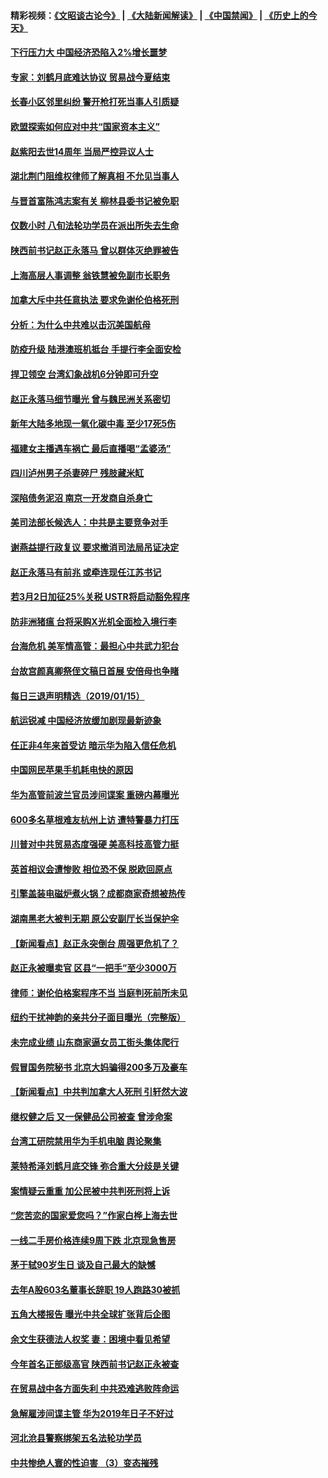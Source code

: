 #### 精彩视频：[《文昭谈古论今》](https://github.com/gfw-breaker/wenzhao/blob/master/README.md?t=01161830) | [《大陆新闻解读》](https://github.com/gfw-breaker/ntdtv-comedy/blob/master/README.md?t=01161830) | [《中国禁闻》](https://github.com/gfw-breaker/ntdtv-news/blob/master/README.md?t=01161830) | [《历史上的今天》](https://github.com/gfw-breaker/today-in-history/blob/master/README.md?t=01161830) 

#### [下行压力大 中国经济恐陷入2%增长噩梦](../pages/nsc413/n10979836.md?t=01161830) 

#### [专家：刘鹤月底难达协议 贸易战今夏结束](../pages/nsc413/n10979976.md?t=01161830) 

#### [长春小区邻里纠纷 警开枪打死当事人引质疑](../pages/nsc413/n10979806.md?t=01161830) 

#### [欧盟探索如何应对中共“国家资本主义”](../pages/nsc413/n10979979.md?t=01161830) 

#### [赵紫阳去世14周年 当局严控异议人士](../pages/nsc413/n10979853.md?t=01161830) 


#### [湖北荆门阻维权律师了解真相 不允见当事人](../pages/nsc413/n10979547.md?t=01161830) 

#### [与晋首富陈鸿志案有关 柳林县委书记被免职](../pages/nsc413/n10979498.md?t=01161830) 

#### [仅数小时 八旬法轮功学员在派出所失去生命](../pages/nsc413/n10979397.md?t=01161830) 

#### [陕西前书记赵正永落马 曾以群体灭绝罪被告](../pages/nsc413/n10977410.md?t=01161830) 

#### [上海高层人事调整 翁铁慧被免副市长职务](../pages/nsc413/n10979070.md?t=01161830) 

#### [加拿大斥中共任意执法 要求免谢伦伯格死刑](../pages/nsc413/n10979429.md?t=01161830) 

#### [分析：为什么中共难以击沉美国航母](../pages/nsc413/n10979292.md?t=01161830) 

#### [防疫升级 陆港澳班机抵台 手提行李全面安检](../pages/nsc413/n10979138.md?t=01161830) 

#### [捍卫领空 台湾幻象战机6分钟即可升空](../pages/nsc413/n10978855.md?t=01161830) 

#### [赵正永落马细节曝光 曾与魏民洲关系密切](../pages/nsc413/n10978797.md?t=01161830) 

#### [新年大陆多地现一氧化碳中毒 至少17死5伤](../pages/nsc413/n10978653.md?t=01161830) 

#### [福建女主播遇车祸亡 最后直播喝“孟婆汤”](../pages/nsc413/n10978708.md?t=01161830) 

#### [四川泸州男子杀妻碎尸 残肢藏米缸](../pages/nsc413/n10978439.md?t=01161830) 

#### [深陷债务泥沼 南京一开发商自杀身亡](../pages/nsc413/n10978517.md?t=01161830) 

#### [美司法部长候选人：中共是主要竞争对手](../pages/nsc413/n10978457.md?t=01161830) 

#### [谢燕益提行政复议 要求撤消司法局吊证决定](../pages/nsc413/n10978446.md?t=01161830) 

#### [赵正永落马有前兆 或牵连现任江苏书记](../pages/nsc413/n10978408.md?t=01161830) 

#### [若3月2日加征25%关税 USTR将启动豁免程序](../pages/nsc413/n10978421.md?t=01161830) 

#### [防非洲猪瘟 台将采购X光机全面检入境行李](../pages/nsc413/n10978357.md?t=01161830) 

#### [台海危机 美军情高管：最担心中共武力犯台](../pages/nsc413/n10978241.md?t=01161830) 

#### [台故宫颜真卿祭侄文稿日首展 安倍母也争睹](../pages/nsc413/n10978253.md?t=01161830) 

#### [每日三退声明精选（2019/01/15）](../pages/nsc413/n10978381.md?t=01161830) 

#### [航运锐减 中国经济放缓加剧现最新迹象](../pages/nsc413/n10978088.md?t=01161830) 

#### [任正非4年来首受访 暗示华为陷入信任危机](../pages/nsc413/n10977688.md?t=01161830) 

#### [中国网民苹果手机耗电快的原因](../pages/nsc413/n10977534.md?t=01161830) 

#### [华为高管前波兰官员涉间谍案 重磅内幕曝光](../pages/nsc413/n10978092.md?t=01161830) 

#### [600多名草根难友杭州上访 遭特警暴力打压](../pages/nsc413/n10977720.md?t=01161830) 

#### [川普对中共贸易态度强硬 美高科技高管力挺](../pages/nsc413/n10977844.md?t=01161830) 

#### [英首相议会遭惨败 相位恐不保 脱欧回原点](../pages/nsc413/n10977981.md?t=01161830) 

#### [引擎盖装电磁炉煮火锅？成都商家奇想被热传](../pages/nsc413/n10978046.md?t=01161830) 

#### [湖南黑老大被判无期 原公安副厅长当保护伞](../pages/nsc413/n10977930.md?t=01161830) 

#### [【新闻看点】赵正永突倒台 周强更危机了？](../pages/nsc413/n10977794.md?t=01161830) 

#### [赵正永被曝卖官 区县“一把手”至少3000万](../pages/nsc413/n10977816.md?t=01161830) 

#### [律师：谢伦伯格案程序不当 当庭判死前所未见](../pages/nsc413/n10977889.md?t=01161830) 

#### [纽约干扰神韵的亲共分子面目曝光（完整版）](../pages/nsc413/n10977993.md?t=01161830) 

#### [未完成业绩 山东商家逼女员工街头集体爬行](../pages/nsc413/n10977802.md?t=01161830) 

#### [假冒国务院秘书 北京大妈骗得200多万及豪车](../pages/nsc413/n10977474.md?t=01161830) 

#### [【新闻看点】中共判加拿大人死刑 引轩然大波](../pages/nsc413/n10977667.md?t=01161830) 

#### [继权健之后 又一保健品公司被查 曾涉命案](../pages/nsc413/n10977849.md?t=01161830) 

#### [台湾工研院禁用华为手机电脑 舆论聚集](../pages/nsc413/n10977350.md?t=01161830) 

#### [莱特希泽刘鹤月底交锋 弥合重大分歧是关键](../pages/nsc413/n10977740.md?t=01161830) 

#### [案情疑云重重 加公民被中共判死刑将上诉](../pages/nsc413/n10977650.md?t=01161830) 

#### [“您苦恋的国家爱您吗？”作家白桦上海去世](../pages/nsc413/n10977520.md?t=01161830) 

#### [一线二手房价格连续9周下跌 北京现急售房](../pages/nsc413/n10977758.md?t=01161830) 

#### [茅于轼90岁生日 谈及自己最大的缺憾](../pages/nsc413/n10977421.md?t=01161830) 

#### [去年A股603名董事长辞职 19人跑路30被抓](../pages/nsc413/n10977654.md?t=01161830) 

#### [五角大楼报告 曝光中共全球扩张背后企图](../pages/nsc413/n10977657.md?t=01161830) 

#### [余文生获德法人权奖 妻：困境中看见希望](../pages/nsc413/n10976147.md?t=01161830) 

#### [今年首名正部级高官 陕西前书记赵正永被查](../pages/nsc413/n10977431.md?t=01161830) 

#### [在贸易战中各方面失利 中共恐难逃败阵命运](../pages/nsc413/n10977366.md?t=01161830) 

#### [急解雇涉间谍主管 华为2019年日子不好过](../pages/nsc413/n10976038.md?t=01161830) 

#### [河北沧县警察绑架五名法轮功学员](../pages/nsc413/n10975512.md?t=01161830) 


#### [中共惨绝人寰的性迫害 （3）变态摧残](../pages/nsc413/n10920558.md?t=01161830) 

